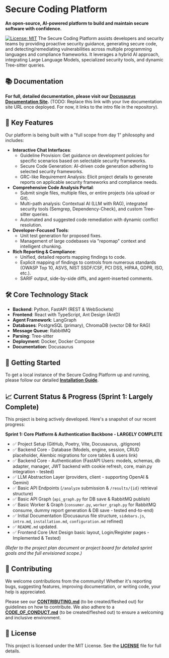 # Secure Coding Platform

**An open-source, AI-powered platform to build and maintain secure software with confidence.**

[![License: MIT](https://img.shields.io/badge/License-MIT-yellow.svg)](https://opensource.org/licenses/MIT)
The Secure Coding Platform assists developers and security teams by providing proactive security guidance, generating secure code, and detecting/remediating vulnerabilities across multiple programming languages and compliance frameworks. It leverages a hybrid AI approach, integrating Large Language Models, specialized security tools, and dynamic Tree-sitter queries.

## 📚 Documentation

**For full, detailed documentation, please visit our [Docusaurus Documentation Site](./docs/docs/intro.md).** (TODO: Replace this link with your live documentation site URL once deployed. For now, it links to the intro file in the repository).

## 🌟 Key Features

Our platform is being built with a "full scope from day 1" philosophy and includes:

* **Interactive Chat Interfaces**:
    * Guideline Provision: Get guidance on development policies for specific scenarios based on selectable security frameworks.
    * Secure Code Generation: AI-driven code generation adhering to selected security frameworks.
    * GRC-like Requirement Analysis: Elicit project details to generate reports on applicable security frameworks and compliance needs.
* **Comprehensive Code Analysis Portal**:
    * Submit single files, multiple files, or entire projects (via upload or Git).
    * Multi-path analysis: Contextual AI (LLM with RAG), integrated security tools (Semgrep, Dependency-Check), and custom Tree-sitter queries.
    * Automated and suggested code remediation with dynamic conflict resolution.
* **Developer-Focused Tools**:
    * Unit test generation for proposed fixes.
    * Management of large codebases via "repomap" context and intelligent chunking.
* **Rich Reporting & Compliance**:
    * Unified, detailed reports mapping findings to code.
    * Explicit mapping of findings to controls from numerous standards (OWASP Top 10, ASVS, NIST SSDF/CSF, PCI DSS, HIPAA, GDPR, ISO, etc.).
    * SARIF output, side-by-side diffs, and agent-inserted comments.

## 🛠️ Core Technology Stack

* **Backend**: Python, FastAPI (REST & WebSockets)
* **Frontend**: React with TypeScript, Ant Design (AntD)
* **Agent Framework**: LangGraph
* **Databases**: PostgreSQL (primary), ChromaDB (vector DB for RAG)
* **Message Queue**: RabbitMQ
* **Parsing**: Tree-sitter
* **Deployment**: Docker, Docker Compose
* **Documentation**: Docusaurus

## 🚀 Getting Started

To get a local instance of the Secure Coding Platform up and running, please follow our detailed **[Installation Guide](./docs/docs/getting-started/installation.md)**.

## 📈 Current Status & Progress (Sprint 1: Largely Complete)

This project is being actively developed. Here's a snapshot of our recent progress:

**Sprint 1: Core Platform & Authentication Backbone - LARGELY COMPLETE**
* ✅ Project Setup (GitHub, Poetry, Vite, Docusaurus, .gitignore)
* ✅ Backend Core - Database (Models, engine, session, CRUD placeholder, Alembic migrations for core tables & users link)
* ✅ Backend Core - Authentication (FastAPI Users: models, schemas, db adapter, manager, JWT backend with cookie refresh, core, main.py integration - tested)
* ✅ LLM Abstraction Layer (providers, client - supporting OpenAI & Gemini)
* ✅ Basic API Endpoints (`/analyze` submission & `/results/{id}` retrieval structure)
* ✅ Basic API Graph (`api_graph.py` for DB save & RabbitMQ publish)
* ✅ Basic Worker & Graph (`consumer.py`, `worker_graph.py` for RabbitMQ consume, dummy report generation & DB save - tested end-to-end)
* ✅ Initial Documentation (Docusaurus file structure, `sidebars.js`, `intro.md`, `installation.md`, `configuration.md` refined)
* ✅ `README.md` updated.
* ✅ Frontend Core (Ant Design basic layout, Login/Register pages - Implemented & Tested)

*(Refer to the project plan document or project board for detailed sprint goals and the full envisioned scope.)*

## 🤝 Contributing

We welcome contributions from the community! Whether it's reporting bugs, suggesting features, improving documentation, or writing code, your help is appreciated.

Please see our [**CONTRIBUTING.md**](./CONTRIBUTING.md) (to be created/fleshed out) for guidelines on how to contribute.
We also adhere to a [**CODE_OF_CONDUCT.md**](./CODE_OF_CONDUCT.md) (to be created/fleshed out) to ensure a welcoming and inclusive environment.

## 📄 License

This project is licensed under the MIT License. See the [**LICENSE**](./LICENSE) file for full details.